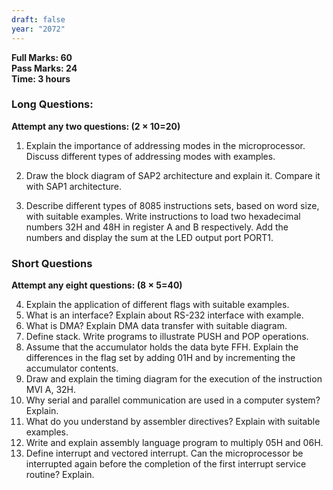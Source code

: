 ```yaml
---
draft: false
year: "2072"
---
```


**Full Marks: 60**\
**Pass Marks: 24**\
**Time: 3 hours**

### Long Questions:

**Attempt any two questions: (2 × 10=20)**

1. Explain the importance of addressing modes in the microprocessor. Discuss different types of
   addressing modes with examples.

2. Draw the block diagram of SAP2 architecture and explain it. Compare it with SAP1 architecture.

3. Describe different types of 8085 instructions sets, based on word size, with suitable examples.
   Write instructions to load two hexadecimal numbers 32H and 48H in register A and B respectively.
   Add the numbers and display the sum at the LED output port PORT1.

### Short Questions

**Attempt any eight questions: (8 × 5=40)**

4. Explain the application of different flags with suitable examples.
5. What is an interface? Explain about RS-232 interface with example.
6. What is DMA? Explain DMA data transfer with suitable diagram.
7. Define stack. Write programs to illustrate PUSH and POP operations.
8. Assume that the accumulator holds the data byte FFH. Explain the differences in the flag
   set by adding 01H and by incrementing the accumulator contents.
9. Draw and explain the timing diagram for the execution of the instruction MVI A, 32H.
10. Why serial and parallel communication are used in a computer system? Explain.
11. What do you understand by assembler directives? Explain with suitable examples.
12. Write and explain assembly language program to multiply 05H and 06H.
13. Define interrupt and vectored interrupt. Can the microprocessor be interrupted again
    before the completion of the first interrupt service routine? Explain.

